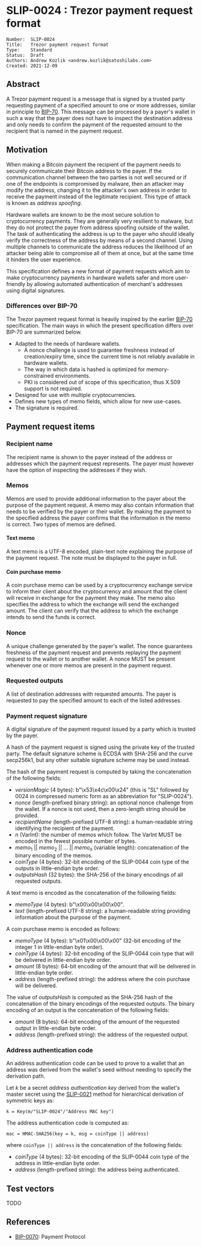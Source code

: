 # SLIP-0024 : Trezor payment request format

```
Number:  SLIP-0024
Title:   Trezor payment request format
Type:    Standard
Status:  Draft
Authors: Andrew Kozlik <andrew.kozlik@satoshilabs.com>
Created: 2021-12-09
```

## Abstract

A Trezor payment request is a message that is signed by a trusted party requesting payment of a specified amount to one or more addresses, similar in principle to [BIP-70](https://github.com/bitcoin/bips/blob/master/bip-0070.mediawiki).
This message can be processed by a payer's wallet in such a way that the payer does not have to inspect the destination address and only needs to confirm the payment of the requested amount to the recipient that is named in the payment request.

## Motivation

When making a Bitcoin payment the recipient of the payment needs to securely communicate their Bitcoin address to the payer. If the communication channel between the two parties is not well secured or if one of the endpoints is compromised by malware, then an attacker may modify the address, changing it to the attacker's own address in order to receive the payment instead of the legitimate recipient. This type of attack is known as *address spoofing*.

Hardware wallets are known to be the most secure solution to cryptocurrency payments. They are generally very resilient to malware, but they do not protect the payer from address spoofing outside of the wallet. The task of authenticating the address is up to the payer who should ideally verify the correctness of the address by means of a second channel. Using multiple channels to communicate the address reduces the likelihood of an attacker being able to compromise all of them at once, but at the same time it hinders the user experience.

This specification defines a new format of payment requests which aim to make cryptocurrency payments in hardware wallets safer and more user-friendly by allowing automated authentication of merchant's addresses using digital signatures.

### Differences over BIP-70

The Trezor payment request format is heavily inspired by the earlier [BIP-70](https://github.com/bitcoin/bips/blob/master/bip-0070.mediawiki) specification. The main ways in which the present specification differs over BIP-70 are summarized below.

* Adapted to the needs of hardware wallets.
  * A nonce challenge is used to guarantee freshness instead of creation/expiry time, since the current time is not reliably available in hardware wallets.
  * The way in which data is hashed is optimized for memory-constrained environments.
  * PKI is considered out of scope of this specification, thus X.509 support is not required.
* Designed for use with multiple cryptocurrencies.
* Defines new types of memo fields, which allow for new use-cases.
* The signature is required.

## Payment request items

### Recipient name

The recipient name is shown to the payer instead of the address or addresses which the payment request represents. The payer must however have the option of inspecting the addresses if they wish.

### Memos

Memos are used to provide additional information to the payer about the purpose of the payment request.
A memo may also contain information that needs to be verified by the payer or their wallet. By making the payment to the specified address the payer confirms that the information in the memo is correct. Two types of memos are defined.

#### Text memo

A text memo is a UTF-8 encoded, plain-text note explaining the purpose of the payment request.
The note must be displayed to the payer in full.

#### Coin purchase memo

A coin purchase memo can be used by a cryptocurrency exchange service to inform their client about the cryptocurrency and amount that the client will receive in exchange for the payment they make. The memo also specifies the address to which the exchange will send the exchanged amount. The client can verify that the address to which the exchange intends to send the funds is correct.

### Nonce

A unique challenge generated by the payer's wallet. The nonce guarantees freshness of the payment request and prevents replaying the payment request to the wallet or to another wallet. A nonce MUST be present whenever one or more memos are present in the payment request.

### Requested outputs

A list of destination addresses with requested amounts. The payer is requested to pay the specified amount to each of the listed addresses.

### Payment request signature

A digital signature of the payment request issued by a party which is trusted by the payer.

A hash of the payment request is signed using the private key of the trusted party.
The default signature scheme is ECDSA with SHA-256 and the curve secp256k1, but any other suitable signature scheme may be used instead.

The hash of the payment request is computed by taking the concatenation of the following fields:

* *versionMagic* (4 bytes): b"\x53\x4c\x00\x24" (this is "SL" followed by 0024 in compressed numeric form as an abbreviation for "SLIP-0024").
* *nonce* (length-prefixed binary string): an optional nonce challenge from the wallet. If a nonce is not used, then a zero-length string should be provided.
* *recipientName* (length-prefixed UTF-8 string): a human-readable string identifying the recipient of the payment.
* *n* (VarInt): the number of memos which follow. The VarInt MUST be encoded in the fewest possible number of bytes.
* *memo*<sub>1</sub> || *memo*<sub>2</sub> || ... || *memo*<sub>*n*</sub> (variable length): concatenation of the binary encoding of the memos.
* *coinType* (4 bytes): 32-bit encoding of the SLIP-0044 coin type of the outputs in little-endian byte order.
* *outputsHash* (32 bytes): the SHA-256 of the binary encodings of all requested outputs.

A text memo is encoded as the concatenation of the following fields:

* *memoType* (4 bytes): b"\x00\x00\x00\x00".
* *text* (length-prefixed UTF-8 string): a human-readable string providing information about the purpose of the payment.

A coin purchase memo is encoded as follows:

* *memoType* (4 bytes): b"\x01\x00\x00\x00" (32-bit encoding of the integer 1 in little-endian byte order).
* *coinType* (4 bytes): 32-bit encoding of the SLIP-0044 coin type that will be delivered in little-endian byte order.
* *amount* (8 bytes): 64-bit encoding of the amount that will be delivered in little-endian byte order.
* *address* (length-prefixed string): the address where the coin purchase will be delivered.

The value of *outputsHash* is computed as the SHA-256 hash of the concatenation of the binary encodings of the requested outputs. The binary encoding of an output is the concatenation of the following fields:

* *amount* (8 bytes): 64-bit encoding of the amount of the requested output in little-endian byte order.
* *address* (length-prefixed string): the address of the requested output.

### Address authentication code

An address authentication code can be used to prove to a wallet that an address was derived from the wallet's seed without needing to specify the derivation path.

Let *k* be a secret *address authentication key* derived from the wallet's master secret using the [SLIP-0021](https://github.com/satoshilabs/slips/blob/master/slip-0021.md) method for hierarchical derivation of symmetric keys as:

```
k = Key(m/"SLIP-0024"/"Address MAC key")
```

The address authentication code is computed as:

```
mac = HMAC-SHA256(key = k, msg = coinType || address)
```
where `coinType || address` is the concatenation of the following fields:

* *coinType* (4 bytes): 32-bit encoding of the SLIP-0044 coin type of the address in little-endian byte order.
* *address* (length-prefixed string): the address being authenticated.

## Test vectors

TODO

## References

* [BIP-0070](https://github.com/bitcoin/bips/blob/master/bip-0070.mediawiki): Payment Protocol
